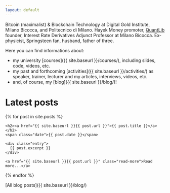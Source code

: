 ```yaml
---
layout: default
---
```


Bitcoin (maximalist) & Blockchain Technology at Digital Gold Institute,
Milano Bicocca, and Politecnico di Milano.
Hayek Money promoter,
[QuantLib](https://quantlib.org) founder,
Interest Rate Derivatives Adjunct Professor at Milano Bicocca.
Ex-physicist, Springsteen fan, husband, father of three.


Here you can find informations about:
* my university [courses]({{ site.baseurl }}/courses/),
including slides, code, videos, etc.
* my past and forthcoming [activities]({{ site.baseurl }}/activities/)
as speaker, trainer, lecturer and my articles, interviews, videos, etc.
* and, of course, my [blog]({{ site.baseurl }}/blog/)!

# Latest posts

{% for post in site.posts %}
  <article class="post">

    <h2><a href="{{ site.baseurl }}{{ post.url }}">{{ post.title }}</a></h2>
    <span class="date">{{ post.date }}</span>

    <div class="entry">
      {{ post.excerpt }}
    </div>

    <a href="{{ site.baseurl }}{{ post.url }}" class="read-more">Read more...</a>
  </article>
{% endfor %}

[All blog posts]({{ site.baseurl }}/blog/)
